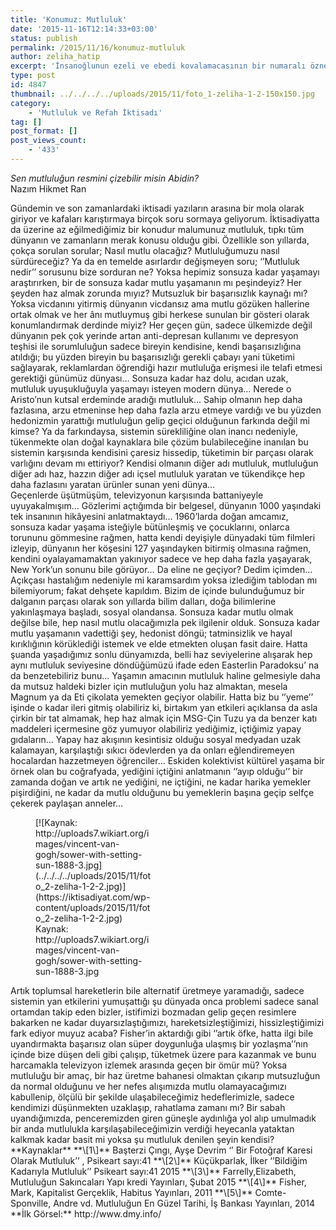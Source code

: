 ```yaml
---
title: 'Konumuz: Mutluluk'
date: '2015-11-16T12:14:33+03:00'
status: publish
permalink: /2015/11/16/konumuz-mutluluk
author: zeliha_hatip
excerpt: 'İnsanoğlunun ezeli ve ebedi kovalamacasının bir numaralı öznesi; mutluluk ve bizim mutluluğumuz üzerine Fight Club’dan hallice bir yazı.'
type: post
id: 4847
thumbnail: ../../../../uploads/2015/11/foto_1-zeliha-1-2-150x150.jpg
category:
    - 'Mutluluk ve Refah İktisadı'
tag: []
post_format: []
post_views_count:
    - '433'
---
```

*Sen mutluluğun resmini çizebilir misin Abidin?*  
Nazım Hikmet Ran

Gündemin ve son zamanlardaki iktisadi yazıların arasına bir mola olarak giriyor ve kafaları karıştırmaya birçok soru sormaya geliyorum. İktisadiyatta da üzerine az eğilmediğimiz bir konudur malumunuz mutluluk, tıpkı tüm dünyanın ve zamanların merak konusu olduğu gibi. Özellikle son yıllarda, çokça sorulan sorular; Nasıl mutlu olacağız? Mutluluğumuzu nasıl sürdüreceğiz? Ya da en temelde asırlardır değişmeyen soru; ‘’Mutluluk nedir’’ sorusunu bize sorduran ne? Yoksa hepimiz sonsuza kadar yaşamayı araştırırken, bir de sonsuza kadar mutlu yaşamanın mı peşindeyiz? Her şeyden haz almak zorunda mıyız? Mutsuzluk bir başarısızlık kaynağı mı? Yoksa vicdanını yitirmiş dünyanın vicdansız ama mutlu gözüken hallerine ortak olmak ve her ânı mutluymuş gibi herkese sunulan bir gösteri olarak konumlandırmak derdinde miyiz? Her geçen gün, sadece ülkemizde değil dünyanın pek çok yerinde artan anti-depresan kullanımı ve depresyon teşhisi ile sorumluluğun sadece bireyin kendisine, kendi başarısızlığına atıldığı; bu yüzden bireyin bu başarısızlığı gerekli çabayı yani tüketimi sağlayarak, reklamlardan öğrendiği hazır mutluluğa erişmesi ile telafi etmesi gerektiği günümüz dünyası… Sonsuza kadar haz dolu, acıdan uzak, mutluluk uyuşukluğuyla yaşamayı isteyen modern dünya… Nerede o Aristo’nun kutsal erdeminde aradığı mutluluk… Sahip olmanın hep daha fazlasına, arzu etmeninse hep daha fazla arzu etmeye vardığı ve bu yüzden hedonizmin yarattığı mutluluğun gelip geçici olduğunun farkında değil mi kimse? Ya da farkındaysa, sistemin sürekliliğine olan inancı nedeniyle, tükenmekte olan doğal kaynaklara bile çözüm bulabileceğine inanılan bu sistemin karşısında kendisini çaresiz hissedip, tüketimin bir parçası olarak varlığını devam mı ettiriyor? Kendisi olmanın diğer adı mutluluk, mutluluğun diğer adı haz, hazzın diğer adı içsel mutluluk yaratan ve tükendikçe hep daha fazlasını yaratan ürünler sunan yeni dünya…  
Geçenlerde üşütmüşüm, televizyonun karşısında battaniyeyle uyuyakalmışım… Gözlerimi açtığımda bir belgesel, dünyanın 1000 yaşındaki tek insanının hikâyesini anlatmaktaydı… 1960’larda doğan amcamız, sonsuza kadar yaşama isteğiyle bütünleşmiş ve çocuklarını, onlarca torununu gömmesine rağmen, hatta kendi deyişiyle dünyadaki tüm filmleri izleyip, dünyanın her köşesini 127 yaşındayken bitirmiş olmasına rağmen, kendini oyalayamamaktan yakınıyor sadece ve hep daha fazla yaşayarak, New York’un sonunu bile görüyor… Da eline ne geçiyor? Dedim içimden… Açıkçası hastalığım nedeniyle mi karamsardım yoksa izlediğim tablodan mı bilemiyorum; fakat dehşete kapıldım. Bizim de içinde bulunduğumuz bir dalganın parçası olarak son yıllarda bilim dalları, doğa bilimlerine yakınlaşmaya başladı, sosyal olandansa. Sonsuza kadar mutlu olmak değilse bile, hep nasıl mutlu olacağımızla pek ilgilenir olduk. Sonsuza kadar mutlu yaşamanın vadettiği şey, hedonist döngü; tatminsizlik ve hayal kırıklığının körüklediği istemek ve elde etmekten oluşan fasit daire. Hatta şuanda yaşadığımız sonlu dünyamızda, belli haz seviyelerine alışarak hep aynı mutluluk seviyesine döndüğümüzü ifade eden Easterlin Paradoksu’ na da benzetebiliriz bunu… Yaşamın amacının mutluluk haline gelmesiyle daha da mutsuz haldeki bizler için mutluluğun yolu haz almaktan, mesela Magnum ya da Eti çikolata yemekten geçiyor olabilir. Hatta biz bu ‘’yeme’’ işinde o kadar ileri gitmiş olabiliriz ki, birtakım yan etkileri açıklansa da asla çirkin bir tat almamak, hep haz almak için MSG-Çin Tuzu ya da benzer katı maddeleri içermesine göz yumuyor olabiliriz yediğimiz, içtiğimiz yapay gıdaların… Yapay haz akışının kesintisiz olduğu sosyal medyadan uzak kalamayan, karşılaştığı sıkıcı ödevlerden ya da onları eğlendiremeyen hocalardan hazzetmeyen öğrenciler… Eskiden kolektivist kültürel yaşama bir örnek olan bu coğrafyada, yediğini içtiğini anlatmanın ‘’ayıp olduğu’’ bir zamanda doğan ve artık ne yediğini, ne içtiğini, ne kadar harika yemekler pişirdiğini, ne kadar da mutlu olduğunu bu yemeklerin başına geçip selfçe çekerek paylaşan anneler…  
<figure aria-describedby="caption-attachment-4849" class="wp-caption aligncenter" id="attachment_4849" style="width: 191px">[![Kaynak: http://uploads7.wikiart.org/images/vincent-van-gogh/sower-with-setting-sun-1888-3.jpg](../../../../uploads/2015/11/foto_2-zeliha-1-2-2.jpg)](https://iktisadiyat.com/wp-content/uploads/2015/11/foto_2-zeliha-1-2-2.jpg)<figcaption class="wp-caption-text" id="caption-attachment-4849">Kaynak: http://uploads7.wikiart.org/images/vincent-van-gogh/sower-with-setting-sun-1888-3.jpg</figcaption></figure>  
Artık toplumsal hareketlerin bile alternatif üretmeye yaramadığı, sadece sistemin yan etkilerini yumuşattığı şu dünyada onca problemi sadece sanal ortamdan takip eden bizler, istifimizi bozmadan gelip geçen resimlere bakarken ne kadar duyarsızlaştığımızı, hareketsizleştiğimizi, hissizleştiğimizi fark ediyor muyuz acaba? Fisher’in aktardığı gibi ‘’artık öfke, hatta ilgi bile uyandırmakta başarısız olan süper doygunluğa ulaşmış bir yozlaşma’’nın içinde bize düşen deli gibi çalışıp, tüketmek üzere para kazanmak ve bunu harcamakla televizyon izlemek arasında geçen bir ömür mü? Yoksa mutluluğu bir amaç, bir haz üretme bahanesi olmaktan çıkarıp mutsuzluğun da normal olduğunu ve her nefes alışımızda mutlu olamayacağımızı kabullenip, ölçülü bir şekilde ulaşabileceğimiz hedeflerimizle, sadece kendimizi düşünmekten uzaklaşıp, rahatlama zamanı mı? Bir sabah uyandığımızda, penceremizden giren güneşle aydınlığa yol alıp umulmadık bir anda mutlulukla karşılaşabileceğimizin verdiği heyecanla yataktan kalkmak kadar basit mi yoksa şu mutluluk denilen şeyin kendisi?  
**Kaynaklar**  
**\[1\]** Başterzi Çıngı, Ayşe Devrim ‘’ Bir Fotoğraf Karesi Olarak Mutluluk’’ , Psikeart sayı:41  
**\[2\]** Küçükparlak, İlker ‘’Bildiğim Kadarıyla Mutluluk’’ Psikeart sayı:41 2015  
**\[3\]** Farrelly,Elizabeth, Mutluluğun Sakıncaları Yapı kredi Yayınları, Şubat 2015  
**\[4\]** Fisher, Mark, Kapitalist Gerçeklik, Habitus Yayınları, 2011  
**\[5\]** Comte-Sponville, Andre vd. Mutluluğun En Güzel Tarihi, İş Bankası Yayınları, 2014  
**İlk Görsel:** http://www.dmy.info/